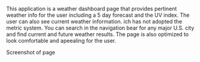 This application is a weather dashboard page that provides pertinent weather info for the user including a 5 day forecast and the UV index.
The user can also see current weather information. ich has not adopted the metric system.
You can search in the navigation bear for any major U.S. city and find current and future weather results.
The page is also optimized to look comfortable and apeealing for the user.

Screenshot of page
